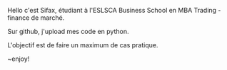 Hello c'est Sifax, étudiant à l'ESLSCA Business School en MBA Trading - finance de marché.

Sur github, j'upload mes code en python.

L'objectif est de faire un maximum de cas pratique.

~enjoy!
